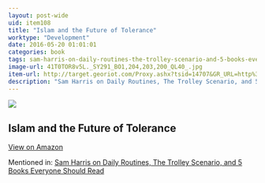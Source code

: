 ```yaml
---
layout: post-wide
uid: item108
title: "Islam and the Future of Tolerance"
worktype: "Development"
date: 2016-05-20 01:01:01
categories: book
tags: sam-harris-on-daily-routines-the-trolley-scenario-and-5-books-everyone-should-read
image-url: 41T0TOR8v5L._SY291_BO1,204,203,200_QL40_.jpg
item-url: http://target.georiot.com/Proxy.ashx?tsid=14707&GR_URL=http%3A%2F%2Fwww.amazon.com%2FIslam-Future-Tolerance-A-Dialogue%2Fdp%2F0674088700%2F
description: "Sam Harris on Daily Routines, The Trolley Scenario, and 5 Books Everyone Should Read"
---
```

<a href="http://target.georiot.com/Proxy.ashx?tsid=14707&GR_URL=http%3A%2F%2Fwww.amazon.com%2FIslam-Future-Tolerance-A-Dialogue%2Fdp%2F0674088700%2F" target="blank"><img src="../../../../img/thumbs/41T0TOR8v5L._SY291_BO1,204,203,200_QL40_.jpg" class="prod-img"></a>
<h2>Islam and the Future of Tolerance</h2>
<p><a class="btn btn-primary" href="http://target.georiot.com/Proxy.ashx?tsid=14707&GR_URL=http%3A%2F%2Fwww.amazon.com%2FIslam-Future-Tolerance-A-Dialogue%2Fdp%2F0674088700%2F" target="blank">View on Amazon</a><p>
<p>Mentioned in: <a href="http://fourhourworkweek.com/2015/07/08/sam-harris-on-daily-routines-the-trolley-scenario-and-5-books-everyone-should-read/" target="blank">Sam Harris on Daily Routines, The Trolley Scenario, and 5 Books Everyone Should Read</a></p>
